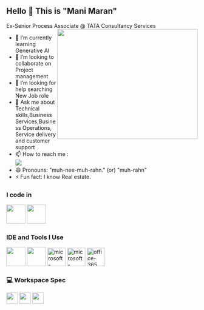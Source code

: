 ## Hello 👋 This is "Mani Maran"

Ex-Senior Process Associate @ TATA Consultancy Services
<img align="right" width="370" height="290" src="https://media.tenor.com/3chViGDekT8AAAAi/wfh-work.gif">                                            
- 🌱 I’m currently learning Generative AI
- 👯 I’m looking to collaborate on Project management
- 🤔 I’m looking for help searching New Job role
- 💬 Ask me about Technical skills,Business Services,Business Operations, Service delivery and customer support
- 📫 How to reach me :
<br /> [<img src="https://img.shields.io/badge/LinkedIn-0077B5?style=for-the-badge&logo=linkedin&logoColor=white" />](https://www.linkedin.com/in/mani-maran-v-a51104293/)
- 😄 Pronouns:  "muh-nee-muh-rahn." (or)  "muh-rahn"
- ⚡ Fun fact: I know Real estate.

### I code in
<img height="50" width="50" src="https://img.icons8.com/color/48/000000/python.png" /> <img height="50" width="50" src="https://img.icons8.com/color/48/000000/mysql-logo.png"/>
### IDE and Tools I Use
<img height="50" width="50" src="https://img.icons8.com/color/48/000000/visual-studio-code-2019.png"/> <img height="50" width="50" src="https://img.icons8.com/color/50/000000/git.png"/> <img width="48" height="48" src="https://img.icons8.com/fluency/48/microsoft-excel-2019.png" alt="microsoft-excel-2019"/> <img width="48" height="48" src="https://img.icons8.com/color/48/microsoft-word-2019--v2.png" alt="microsoft-word-2019--v2"/> <img width="48" height="48" src="https://img.icons8.com/color/48/office-365.png" alt="office-365"/>
### 💻 Workspace Spec
<img height="30" src="https://img.shields.io/badge/Macbook-Pro_M1-ED1C24?style=for-the-badge&logo=apple&logoColor=white"/> <img height="30" src="https://img.shields.io/badge/NVIDIA-GTX1650-76B900?style=for-the-badge&logo=nvidia&logoColor=white"/>  <img height="30" src="https://img.shields.io/badge/AMD-Ryzen_5_4600H-ED1C24?style=for-the-badge&logo=amd&logoColor=white"/> 
